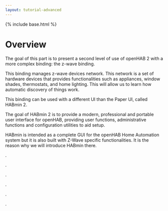 ```yaml
---
layout: tutorial-advanced
---
```


{% include base.html %}

# Overview

The goal of this part is to present a second level of use of openHAB 2 with a more complex binding: the z-wave binding.

This binding manages z-wave devices network. This network is a set of hardware devices that provides functionalities such as appliances, window shades, thermostats, and home lighting. This will allow us to learn how automatic discovery of things work.

This binding can be used with a different UI than the Paper UI, called HABmin 2.

The goal of HABmin 2 is to provide a modern, professional and portable user interface for openHAB, providing user functions, administrative functions and configuration utilities to aid setup. 

HABmin is intended as a complete GUI for the openHAB Home Automation system but it is also built with Z-Wave specific functionalities. It is the reason why we will introduce HABmin there.

.

.

.

.

.

.

